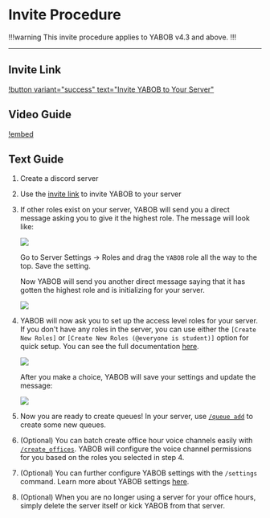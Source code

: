 # Invite Procedure

!!!warning
This invite procedure applies to YABOB v4.3 and above.
!!!

---

## Invite Link

[!button variant="success" text="Invite YABOB to Your Server"](https://discord.com/api/oauth2/authorize?client_id=967586305959657482&permissions=8&scope=bot)

## Video Guide

[!embed](https://www.youtube.com/watch?v=e7CpJED-c7w)

## Text Guide

1.  Create a discord server
2.  Use the [invite link](https://discord.com/oauth2/authorize?client_id=967586305959657482&permissions=8&scope=bot) to invite YABOB to your server
3.  If other roles exist on your server, YABOB will send you a direct message asking you to give it the highest role. The message will look like:

    ![](https://user-images.githubusercontent.com/60045212/211128697-ccf287c9-8f75-48fc-a856-ca5cb498e87a.png)

    Go to Server Settings $\to$ Roles and drag the `YABOB` role all the way to the top. Save the setting.

    Now YABOB will send you another direct message saying that it has gotten the highest role and is initializing for your server.

    ![](https://user-images.githubusercontent.com/60045212/211128723-c208ccf5-76f3-4620-ab22-b44d1cae996d.png)

4.  YABOB will now ask you to set up the access level roles for your server. If you don't have any roles in the server, you can use either the `[Create New Roles]` or `[Create New Roles (@everyone is student)]` option for quick setup. You can see the full documentation [here](https://github.com/KaoushikMurugan/yet-another-better-office-hour-bot/wiki/Configure-YABOB-Settings-For-Your-Server#server-roles).

    ![](https://user-images.githubusercontent.com/60045212/211129036-5946fe37-5cf6-41f2-a4e7-a0ef845dd6ea.png)

    After you make a choice, YABOB will save your settings and update the message:

    ![](https://user-images.githubusercontent.com/60045212/211128775-4faa109b-fddd-4a30-a688-2c9bd09a43bb.png)

5.  Now you are ready to create queues! In your server, use [`/queue add`](https://github.com/KaoushikMurugan/yet-another-better-office-hour-bot/wiki/Built-in-Commands#queue-add--remove-queue_name) to create some new queues.

6.  (Optional) You can batch create office hour voice channels easily with [`/create_offices`](https://github.com/KaoushikMurugan/yet-another-better-office-hour-bot/wiki/Built-in-Commands#create_offices-category_name-office_name-number_of_offices). YABOB will configure the voice channel permissions for you based on the roles you selected in step 4.

7.  (Optional) You can further configure YABOB settings with the `/settings` command. Learn more about YABOB settings [here](https://github.com/KaoushikMurugan/yet-another-better-office-hour-bot/wiki/Configure-YABOB-Settings-For-Your-Server).

8.  (Optional) When you are no longer using a server for your office hours, simply delete the server itself or kick YABOB from that server.
